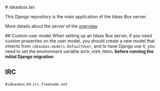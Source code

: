 # ideasbox.lan

This Django repository is the main application of the Ideas Box server.

More details about the server of the [overview](https://github.com/ideas-box/ideasbox.lan/wiki/Server-Overview)

## Custom user model
When setting up an Ideas Box server, if you need custom properties on the user
model, you should create a new model that inherits from
`ideasbox.models.DefaultUser`, and to have Django use it, you need to
set the environment variable `AUTH_USER_MODEL` **before running the initial
Django migration**.

## IRC

`#ideasbox` on `irc.freenode.net`
